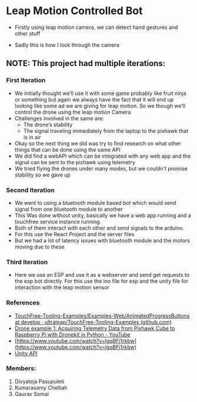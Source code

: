 # Leap Motion Controlled Bot

- Firstly using leap motion camera, we can detect hand gestures and other stuff

- Sadly this is how I look through the camera

## NOTE: This project had multiple iterations:
### First Iteration
- We initially thought we’ll use it with some game probably like fruit ninja or something but again we always have the fact that it will end up looking like some ad we are giving for leap motion. So we though we’ll control the drone using the leap motion Camera
- Challenges involved in the same are:
    - The drone’s stability
    - The signal traveling immediately from the laptop to the pixhawk that is in air
- Okay so the next thing we did was try to find research on what other things that can be done using the same API
- We did find a webAPI which can be integrated with any web app and the signal can be sent to the pixhawk using telemetry
- We tried flying the drones under many modes, but we couldn't promise stability so we gave up 

### Second Iteration
- We went to using a bluetooth module based bot which would send signal from one bluetooth module to another
- This Was done without unity, basically we have a web app running and a touchfree service instance running. 
- Both of them interact with each other and send signals to the arduino. 
- For this use the React Project and the server files
- But we had a lot of latency issues with bluetooth module and the motors moving due to these

### Third Iteration
- Here we use an ESP and use it as a webserver and send get requests to the esp bot directly. For this use the ino file for esp and the unity file for interaction with the leap motion sensor

### References
- [TouchFree-Tooling-Examples/Examples-Web/AnimatedProgressButtons at develop · ultraleap/TouchFree-Tooling-Examples (github.com)](https://github.com/ultraleap/TouchFree-Tooling-Examples/tree/develop/Examples-Web/AnimatedProgressButtons)
- [Drone example 1: Acquiring Telemetry Data from Pixhawk Cube to Raspberry Pi with Dronekit in Python - YouTube](https://www.youtube.com/watch?v=vCpxpqxA1Uo)
- [https://www.youtube.com/watch?v=lgqBFj1rkbw](https://www.youtube.com/watch?v=lgqBFj1rkbw)
- [Unity API](https://developer.leapmotion.com/unity)

### Members:
1. Divyateja Pasupuleti
2. Kumarasamy Chelliah
3. Gaurav Somai
 
